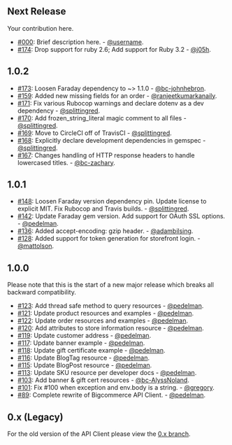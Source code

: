 ## Next Release
Your contribution here.

* [#000](https://github.com/bigcommerce/bigcommerce-api-ruby/pull/000): Brief description here. - [@username](https://github.com/username).
* [#174](https://github.com/bigcommerce/bigcommerce-api-ruby/pull/174): Drop support for ruby 2.6; Add support for Ruby 3.2 - [@j05h](https://github.com/j05h).

## 1.0.2

* [#173](https://github.com/bigcommerce/bigcommerce-api-ruby/pull/173): Loosen Faraday dependency to ~> 1.1.0 - [@bc-johnhebron](https://github.com/bc-johnhebron).
* [#159](https://github.com/bigcommerce/bigcommerce-api-ruby/pull/159): Added new missing fields for an order - [@ranjeetkumarkanaily](https://github.com/ranjeetkumarkanaily).
* [#171](https://github.com/bigcommerce/bigcommerce-api-ruby/pull/171): Fix various Rubocop warnings and declare dotenv as a dev dependency - [@splittingred](https://github.com/splittingred).
* [#170](https://github.com/bigcommerce/bigcommerce-api-ruby/pull/170): Add frozen_string_literal magic comment to all files - [@splittingred](https://github.com/splittingred).
* [#169](https://github.com/bigcommerce/bigcommerce-api-ruby/pull/169): Move to CircleCI off of TravisCI - [@splittingred](https://github.com/splittingred).
* [#168](https://github.com/bigcommerce/bigcommerce-api-ruby/pull/168): Explicitly declare development dependencies in gemspec - [@splittingred](https://github.com/splittingred).
* [#167](https://github.com/bigcommerce/bigcommerce-api-ruby/pull/167): Changes handling of HTTP response headers to handle lowercased titles. - [@bc-zachary](https://github.com/bc-zachary).

## 1.0.1

* [#148](https://github.com/bigcommerce/bigcommerce-api-ruby/pull/148): Loosen Faraday version dependency pin. Update license to explicit MIT. Fix Rubocop and Travis builds. - [@splittingred](https://github.com/splittingred).
* [#142](https://github.com/bigcommerce/bigcommerce-api-ruby/pull/142): Update Faraday gem version. Add support for OAuth SSL options. - [@pedelman](https://github.com/pedelman).
* [#136](https://github.com/bigcommerce/bigcommerce-api-ruby/pull/136): Added accept-encoding: gzip header. - [@adambilsing](https://github.com/adambilsing).
* [#128](https://github.com/bigcommerce/bigcommerce-api-ruby/pull/128): Added support for token generation for storefront login. - [@mattolson](https://github.com/mattolson).

## 1.0.0
Please note that this is the start of a new major release which breaks all backward compatibility.

* [#123](https://github.com/bigcommerce/bigcommerce-api-ruby/pull/123): Add thread safe method to query resources - [@pedelman](https://github.com/pedelman).
* [#121](https://github.com/bigcommerce/bigcommerce-api-ruby/pull/121): Update product resources and examples - [@pedelman](https://github.com/pedelman).
* [#122](https://github.com/bigcommerce/bigcommerce-api-ruby/pull/122): Update order resources and examples - [@pedelman](https://github.com/pedelman).
* [#120](https://github.com/bigcommerce/bigcommerce-api-ruby/pull/120): Add attributes to store information resource - [@pedelman](https://github.com/pedelman).
* [#119](https://github.com/bigcommerce/bigcommerce-api-ruby/pull/119): Update customer address - [@pedelman](https://github.com/pedelman).
* [#117](https://github.com/bigcommerce/bigcommerce-api-ruby/pull/117): Update banner example - [@pedelman](https://github.com/pedelman).
* [#118](https://github.com/bigcommerce/bigcommerce-api-ruby/pull/118): Update gift certificate example - [@pedelman](https://github.com/pedelman).
* [#116](https://github.com/bigcommerce/bigcommerce-api-ruby/pull/116): Update BlogTag resource - [@pedelman](https://github.com/pedelman).
* [#115](https://github.com/bigcommerce/bigcommerce-api-ruby/pull/115): Update BlogPost resource - [@pedelman](https://github.com/pedelman).
* [#113](https://github.com/bigcommerce/bigcommerce-api-ruby/pull/113): Update SKU resource per developer docs - [@pedelman](https://github.com/pedelman).
* [#103](https://github.com/bigcommerce/bigcommerce-api-ruby/pull/103): Add banner & gift cert resources - [@bc-AlyssNoland](https://github.com/bc-AlyssNoland).
* [#101](https://github.com/bigcommerce/bigcommerce-api-ruby/pull/101): Fix #100 when exception and env.body is a string. - [@gregory](https://github.com/gregory).
* [#89](https://github.com/bigcommerce/bigcommerce-api-ruby/pull/89): Complete rewrite of Bigcommerce API Client. - [@pedelman](https://github.com/pedelman).

## 0.x (Legacy)
For the old version of the API Client please view the [0.x branch](https://github.com/bigcommerce/bigcommerce-api-ruby/tree/0.x).
